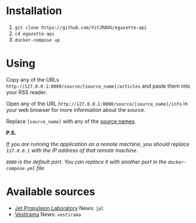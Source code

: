 # Installation

1. `git clone https://github.com/VitJRBOG/egazette-api`
2. `cd egazette-api`
3. `docker-compose up`

# Using

Copy any of the URLs `http://127.0.0.1:8000/source/[source_name]/articles` and paste them into your RSS reader.

Open any of the URL `http://127.0.0.1:8000/source/[source_name]/info` in your web browser for more information about the source.

Replace `[source_name]` with any of the [source names](#available-sources).

**P.S.**

_If you are running the application on a remote machine, you should replace `127.0.0.1` with the IP address of that remote machine._

_`8000` is the default port. You can replace it with another port in the `docker-compose.yml` file._

# Available sources

-   [Jet Propulsion Laboratory](https://www.jpl.nasa.gov) News: `jpl`
-   [Vestirama](https://vestirama.ru) News: `vestirama`
